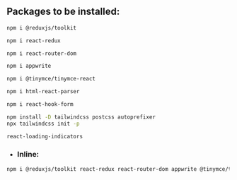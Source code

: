 ## Packages to be installed:

```bash
npm i @reduxjs/toolkit
```
```bash
npm i react-redux
```
```bash
npm i react-router-dom
```
```bash
npm i appwrite
```
```bash
npm i @tinymce/tinymce-react
```
```bash
npm i html-react-parser
```
```bash
npm i react-hook-form
```
```bash
npm install -D tailwindcss postcss autoprefixer
npx tailwindcss init -p
```
```bash
react-loading-indicators
```
- ### Inline:
```bash
npm i @reduxjs/toolkit react-redux react-router-dom appwrite @tinymce/tinymce-react html-react-parser react-hook-form react-loading-indicators
```